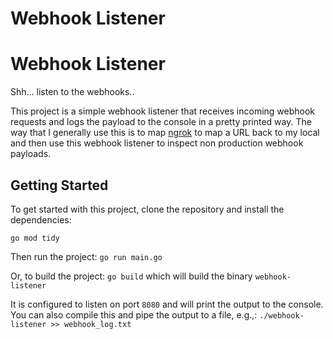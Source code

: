 # Webhook Listener

# Webhook Listener

Shh... listen to the webhooks.. 

This project is a simple webhook listener that receives incoming webhook requests and logs the payload to the console in a pretty printed way. The way that I generally use this is to map [ngrok](https://ngrok.com) to map a URL back to my local and then use this webhook listener to inspect non production webhook payloads.

## Getting Started

To get started with this project, clone the repository and install the dependencies:

`go mod tidy`

Then run the project:
`go run main.go`

Or, to build the project:
`go build` which will build the binary `webhook-listener`

It is configured to listen on port `8080` and will print the output to the console. You can also compile this and pipe the output to a file, e.g.,: `./webhook-listener >> webhook_log.txt`

